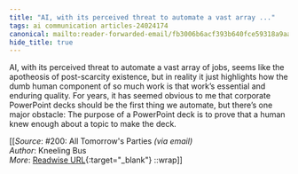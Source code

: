 ```yaml
---
title: "AI, with its perceived threat to automate a vast array ..."
tags: ai communication articles-24024174
canonical: mailto:reader-forwarded-email/fb3006b6acf393b640fce59318a9aa0e
hide_title: true
---
```


AI, with its perceived threat to automate a vast array of jobs, seems like the apotheosis of post-scarcity existence, but in reality it just highlights how the dumb human component of so much work is that work’s essential and enduring quality. For years, it has seemed obvious to me that corporate PowerPoint decks should be the first thing we automate, but there’s one major obstacle: The purpose of a PowerPoint deck is to prove that a human knew enough about a topic to make the deck.


[[_Source_: #200: All Tomorrow's Parties _(via email)_<br>
_Author_: Kneeling Bus<br>
_More_: [Readwise URL](https://readwise.io/open/469762974){:target="_blank"}
::wrap]]